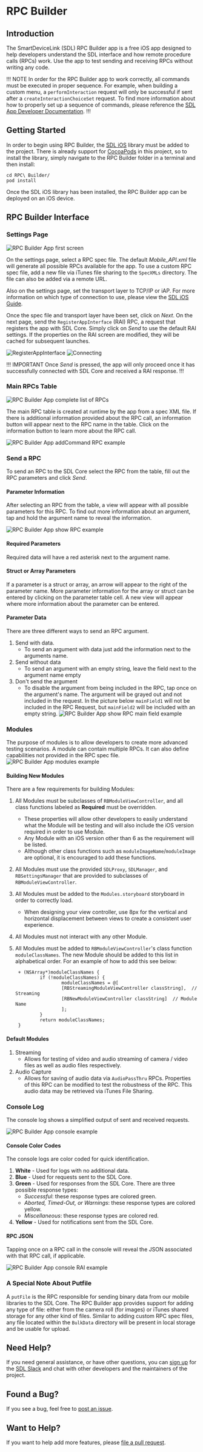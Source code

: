 # RPC Builder

## Introduction
The SmartDeviceLink (SDL) RPC Builder app is a free iOS app designed to help developers understand the SDL interface and how remote procedure calls (RPCs) work. Use the app to test sending and receiving RPCs without writing any code.

!!! NOTE
In order for the RPC Builder app to work correctly, all commands must be executed in proper sequence. For example, when building a custom menu, a `performInteraction` request will only be successful if sent after a `createInteractionChoiceSet` request. To find more information about how to properly set up a sequence of commands, please reference the [SDL App Developer Documentation](https://smartdevicelink.com/docs/iOS/master/).
!!!

## Getting Started
In order to begin using RPC Builder, the [SDL iOS](http://www.github.com/smartdevicelink/sdl_ios) library must be added to the project. There is already support for [CocoaPods](https://cocoapods.org) in this project, so to install the library, simply navigate to the RPC Builder folder in a terminal and then install:
```
cd RPC\ Builder/
pod install
```

Once the SDL iOS library has been installed, the RPC Builder app can be deployed on an iOS device.

## RPC Builder Interface

### Settings Page
![RPC Builder App first screen](./assets/Settings.png)

On the settings page, select a RPC spec file. The default *Mobile_API.xml* file will generate all possible RPCs available for the app. To use a custom RPC spec file, add a new file via iTunes file sharing to the `SpecXMLs` directory. The file can also be added via a remote URL.

Also on the settings page, set the transport layer to TCP/IP or iAP.  For more information on which type of connection to use, please view the [SDL iOS Guide](https://smartdevicelink.com/en/guides/iOS/getting-started/connecting-to-an-infotainment-system/).

Once the spec file and transport layer have been set, click on *Next*. On the next page, send the `RegisterAppInterface` (RAI) RPC, a request that registers the app with SDL Core. Simply click on *Send* to use the default RAI settings. If the properties on the RAI screen are modified, they will be cached for subsequent launches.

![RegisterAppInterface](./assets/RegisterAppInterface.png)
![Connecting](./assets/Connecting.png)

!!! IMPORTANT
Once *Send* is pressed, the app will only proceed once it has successfully connected with SDL Core and received a RAI response.
!!!

### Main RPCs Table

![RPC Builder App complete list of RPCs](./assets/RPCs.png)

The main RPC table is created at runtime by the app from a spec XML file. If there is additional information provided about the RPC call, an information button will appear next to the RPC name in the table. Click on the information button to learn more about the RPC call.

![RPC Builder App addCommand RPC example](./assets/AddCommand.png)

### Send a RPC
To send an RPC to the SDL Core select the RPC from the table, fill out the RPC parameters and click *Send*.

#### Parameter Information
After selecting an RPC from the table, a view will appear with all possible parameters for this RPC. To find out more information about an argument, tap and hold the argument name to reveal the information.

![RPC Builder App show RPC example](./assets/Show.png)

#### Required Parameters
Required data will have a red asterisk next to the argument name.

#### Struct or Array Parameters
If a parameter is a struct or array, an arrow will appear to the right of the parameter name. More parameter information for the array or struct can be entered by clicking on the parameter table cell. A new view will appear where more information about the parameter can be entered.

#### Parameter Data
There are three different ways to send an RPC argument.

1. Send with data.
    * To send an argument with data just add the information next to the arguments name.
2. Send without data
    * To send an argument with an empty string, leave the field next to the argument name empty
3. Don't send the argument
    * To disable the argument from being included in the RPC, tap once on the argument's name. The argument will be grayed out and not included in the request. In the picture below `mainField1` will not be included in the RPC Request, but `mainField2` will be included with an empty string.
    ![RPC Builder App show RPC main field example](./assets/EnabledDisabled.png)

### Modules
The purpose of modules is to allow developers to create more advanced testing scenarios. A module can contain multiple RPCs. It can also define capabilities not provided in the RPC spec file.
    ![RPC Builder App modules example](./assets/Modules.png)

#### Building New Modules
There are a few requirements for building Modules:

1. All Modules must be subclasses of `RBModuleViewController`, and all class functions labeled as **Required** must be overridden.
    - These properties will allow other developers to easily understand what the Module will be testing and will also include the iOS version required in order to use Module.
    - Any Module with an iOS version other than 6 as the requirement will be listed.
    - Although other class functions such as `moduleImageName`/`moduleImage` are optional, it is encouraged to add these functions.
1. All Modules must use the provided `SDLProxy`, `SDLManager`, and `RBSettingsManager` that are provided to subclasses of `RBModuleViewController`.
1. All Modules must be added to the `Modules.storyboard` storyboard in order to correctly load.
    - When designing your view controller, use 8px for the vertical and horizontal displacement between views to create a consistent user experience.
1. All Modules must not interact with any other Module.
1. All Modules must be added to `RBModuleViewController`'s class function `moduleClassNames`. The new Module should be added to this list in alphabetical order. For an example of how to add this see below:

        + (NSArray*)moduleClassNames {
                if (!moduleClassNames) {
                        moduleClassNames = @[
                        [RBStreamingModuleViewController classString],  // Streaming
                        [RBNewModuleViewController classString]  // Module Name
                        ];
                }
                return moduleClassNames;
        }


#### Default Modules
1. Streaming
    - Allows for testing of video and audio streaming of camera / video files as well as audio files respectively.
2. Audio Capture
    - Allows for saving of audio data via `AudioPassThru` RPCs. Properties of this RPC can be modified to test the robustness of the RPC. This audio data may be retrieved via iTunes File Sharing.

### Console Log
The console log shows a simplified output of sent and received requests.

![RPC Builder App console example](./assets/Console.png)

#### Console Color Codes
The console logs are color coded for quick identification.  

1. **White** - Used for logs with no additional data.
2. **Blue** - Used for requests sent to the SDL Core.
3. **Green** - Used for responses from the SDL Core. There are three possible response types:
    - *Successful*: these response types are colored green.
    - *Aborted, Timed-Out, or Warnings*: these response types are colored yellow.
    - *Miscellaneous*: these response types are colored red.
4. **Yellow** - Used for notifications sent from the SDL Core.

#### RPC JSON
Tapping once on a RPC call in the console will reveal the JSON associated with that RPC call, if applicable.

![RPC Builder App console RAI example](./assets/Console-RAI.png)

### A Special Note About Putfile
A `putFile` is the RPC responsible for sending binary data from our mobile libraries to the SDL Core. The RPC Builder app provides support for adding any type of file: either from the camera roll (for images) or iTunes shared storage for any other kind of files. Similar to adding custom RPC spec files, any file located within the `BulkData` directory will be present in local storage and be usable for upload.

## Need Help?
If you need general assistance, or have other questions, you can [sign up](http://sdlslack.herokuapp.com/) for the [SDL Slack](https://smartdevicelink.slack.com/) and chat with other developers and the maintainers of the project.

## Found a Bug?
If you see a bug, feel free to [post an issue](https://github.com/smartdevicelink/rpc_builder_app_ios/issues/new).

## Want to Help?
If you want to help add more features, please [file a pull request](https://github.com/smartdevicelink/rpc_builder_app_ios/compare).
